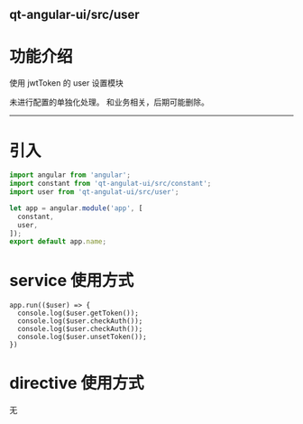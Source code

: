 qt-angular-ui/src/user
---

# 功能介绍
使用 jwtToken 的 user 设置模块

未进行配置的单独化处理。
和业务相关，后期可能删除。

---

# 引入

```javascript
import angular from 'angular';
import constant from 'qt-angulat-ui/src/constant';
import user from 'qt-angulat-ui/src/user';

let app = angular.module('app', [
  constant,
  user,
]);
export default app.name;
```

# service 使用方式
```
app.run(($user) => {
  console.log($user.getToken());
  console.log($user.checkAuth());
  console.log($user.checkAuth());
  console.log($user.unsetToken());
})
```

# directive 使用方式
无
